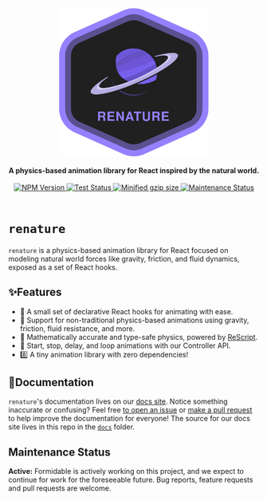 <div align="center">
  <img width="300" alt="renature" src="https://raw.githubusercontent.com/FormidableLabs/formidable-oss-badges/master/src/assets/featuredLogos/renature.svg?sanitize=true" />

  <br />
  <br />

  <strong>
    A physics-based animation library for React inspired by the natural world.
  </strong>

  <br />
  <br />
  <a href="https://npmjs.com/package/renature">
    <img alt="NPM Version" src="https://img.shields.io/npm/v/renature.svg" />
  </a>
  <a href="https://github.com/FormidableLabs/renature/actions">
    <img alt="Test Status" src="https://github.com/FormidableLabs/renature/workflows/renature%20CI/badge.svg?branch=saturn" />
  </a>
  <a href="https://bundlephobia.com/result?p=renature">
    <img alt="Minified gzip size" src="https://img.shields.io/bundlephobia/minzip/renature.svg?label=gzip%20size" />
  </a>
  <a href="https://github.com/FormidableLabs/renature#maintenance-status">
    <img alt="Maintenance Status" src="https://img.shields.io/badge/maintenance-active-green.svg" />
  </a>

  <br />
  <br />
</div>

# `renature`

`renature` is a physics-based animation library for React focused on modeling natural world forces like gravity, friction, and fluid dynamics, exposed as a set of React hooks.

## ✨Features

- 🎣 A small set of declarative React hooks for animating with ease.
- 🌌 Support for non-traditional physics-based animations using gravity, friction, fluid resistance, and more.
- 🧮 Mathematically accurate and type-safe physics, powered by [ReScript](https://rescript-lang.org/).
- 🔁 Start, stop, delay, and loop animations with our Controller API.
- 0️⃣ A tiny animation library with zero dependencies!

## 📃Documentation

`renature`'s documentation lives on our [docs site](https://formidable.com/open-source/renature/). Notice something inaccurate or confusing? Feel free [to open an issue](https://github.com/FormidableLabs/renature/issues) or [make a pull request](https://github.com/FormidableLabs/renature/pulls) to help improve the documentation for everyone! The source for our docs site lives in this repo in the [`docs`](/docs/README.md) folder.

## Maintenance Status

**Active:** Formidable is actively working on this project, and we expect to continue for work for the foreseeable future. Bug reports, feature requests and pull requests are welcome.
